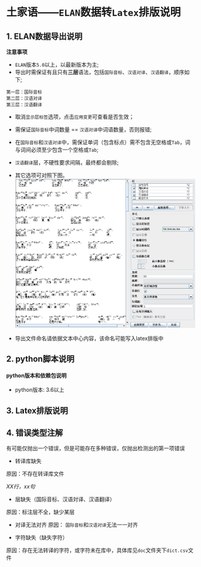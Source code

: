 # 土家语——`ELAN`数据转`Latex`排版说明

## 1. ELAN数据导出说明

**注意事项**

* `ELAN`版本`5.0`以上，以最新版本为主;
* 导出时需保证有且只有**三层**语法，包括`国际音标`、`汉语对译`、`汉语翻译`，顺序如下;
```text
第一层：国际音标
第二层：汉语对译
第三层：汉语翻译
```
* 取消`显示层标签`选项，点击`应用变更`可查看是否生效；
* 需保证`国际音标`中词数量 == `汉语对译`中词语数量，否则报错;
* 在`国际音标`和`汉语对译`中，需保证单词（包含标点）需不包含无空格或`Tab`，词与词间必须至少包含一个空格或`Tab`;
* `汉语翻译`层，不硬性要求间隔，最终都会剔除;
* 其它选项可对照下图。
![](1.png)  

* 导出文件命名请依据文本中心内容，该命名可能写入latex排版中


## 2. python脚本说明

#### python版本和依赖包说明

* python版本: 3.6以上


## 3. Latex排版说明

## 4. 错误类型注解

有可能仅抛出一个错误，但是可能存在多种错误，仅抛出检测出的第一项错误

* 转译库缺失

原因：不存在转译库文件

*XX行，xx句*
* 层缺失（国际音标、汉语対译、汉语翻译）

原因：标注层不全，缺少某层

* 对译无法对齐
原因： `国际音标`和`汉语对译`无法一一对齐

* 字符缺失（缺失字符）

原因：存在无法转译的字符，或字符未在库中，具体库见`doc`文件夹下`dict.csv`文件

